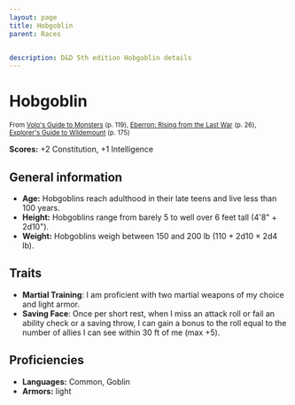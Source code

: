 ```yaml
---
layout: page
title: Hobgoblin
parent: Races


description: D&D 5th edition Hobgoblin details
---
```


# Hobgoblin

<small>From <a target="_blank" href="https://dnd.wizards.com/products/tabletop-games/rpg-products/volos-guide-to-monsters">Volo's Guide to Monsters</a> (p. 119), <a target="_blank" href="https://dnd.wizards.com/products/tabletop-games/rpg-products/eberron">Eberron: Rising from the Last War</a> (p. 26), <a target="_blank" href="https://dnd.wizards.com/products/wildemount">Explorer's Guide to Wildemount</a> (p. 175)</small>

**Scores:** +2 Constitution, +1 Intelligence

## General information

- **Age:** Hobgoblins reach adulthood in their late teens and live less than 100 years.
- **Height:** Hobgoblins range from barely 5 to well over 6 feet tall (4'8" + 2d10").
- **Weight:** Hobgoblins weigh between 150 and 200 lb (110 + 2d10 × 2d4 lb).

## Traits

- **Martial Training**: I am proficient with two martial weapons of my choice and light armor.
- **Saving Face**: Once per short rest, when I miss an attack roll or fail an ability check or a saving throw, I can gain a bonus to the roll equal to the number of allies I can see within 30 ft of me (max +5).

## Proficiencies

- **Languages:** Common, Goblin
- **Armors:** light